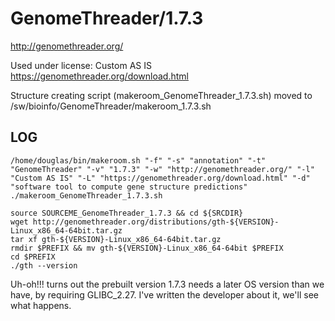 GenomeThreader/1.7.3
========================

<http://genomethreader.org/>

Used under license:
Custom AS IS
<https://genomethreader.org/download.html>

Structure creating script (makeroom_GenomeThreader_1.7.3.sh) moved to /sw/bioinfo/GenomeThreader/makeroom_1.7.3.sh

LOG
---

    /home/douglas/bin/makeroom.sh "-f" "-s" "annotation" "-t" "GenomeThreader" "-v" "1.7.3" "-w" "http://genomethreader.org/" "-l" "Custom AS IS" "-L" "https://genomethreader.org/download.html" "-d" "software tool to compute gene structure predictions"
    ./makeroom_GenomeThreader_1.7.3.sh

    source SOURCEME_GenomeThreader_1.7.3 && cd ${SRCDIR}
    wget http://genomethreader.org/distributions/gth-${VERSION}-Linux_x86_64-64bit.tar.gz
    tar xf gth-${VERSION}-Linux_x86_64-64bit.tar.gz 
    rmdir $PREFIX && mv gth-${VERSION}-Linux_x86_64-64bit $PREFIX
    cd $PREFIX
    ./gth --version

Uh-oh!!! turns out the prebuilt version 1.7.3 needs a later OS version than we have, by requiring GLIBC_2.27.  I've written the developer about it, we'll see what happens.
